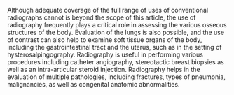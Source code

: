 Although adequate coverage of the full range of uses of conventional radiographs cannot is beyond the scope of this article, the use of radiography frequently plays a critical role in assessing the various osseous structures of the body. Evaluation of the lungs is also possible, and the use of contrast can also help to examine soft tissue organs of the body, including the gastrointestinal tract and the uterus, such as in the setting of hysterosalpingography. Radiography is useful in performing various procedures including catheter angiography, stereotactic breast biopsies as well as an intra-articular steroid injection. Radiography helps in the evaluation of multiple pathologies, including fractures, types of pneumonia, malignancies, as well as congenital anatomic abnormalities.